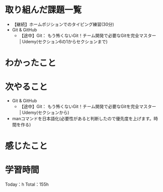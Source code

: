 # 取り組んだ課題一覧
- 【継続】ホームポジションでのタイピング練習(30分)
- Git & GitHub
	- 【途中】Git： もう怖くないGit！チーム開発で必要なGitを完全マスター | Udemy(セクション6の1からセクションまで)

# わかったこと


# 次やること
- Git & GitHub
	- 【途中】Git： もう怖くないGit！チーム開発で必要なGitを完全マスター | Udemy(セクションから)
- manコマンドを日本語化(必要性があると判断したので優先度を上げます。時間を作る)

# 感じたこと


# 学習時間
Today：h Total：155h
